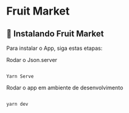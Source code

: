 #  Fruit Market


##  🚀 Instalando Fruit Market

Para instalar o App, siga estas etapas:

Rodar o Json.server

```

Yarn Serve

```

Rodar o app em ambiente de desenvolvimento

```

yarn dev

```



